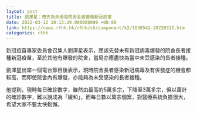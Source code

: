 ```yaml
---
layout: post
title: 劉澤星：應先為未爆發院舍長者接種新冠疫苗　
date: 2022-03-12 10:13:29.000000000 +08:00
link: https://news.rthk.hk/rthk/ch/component/k2/1638542-20220312.htm
categories: rthk
---
```


新冠疫苗專家委員會召集人劉澤星表示，應該先替未有新冠病毒爆發的院舍長者接種新冠疫苗，至於其他有爆發的院舍，當局亦應盡快為當中未受感染的長者接種。

劉澤星出席一個電台節目後表示，現時院舍長者感染新冠病毒及有併發症的機會都較高，而即使院舍內有爆發，亦能夠為未受感染的長者接種。

他提到，現時每日確診數字，雖然由最高的5萬多宗，下降至3萬多宗，但以萬計的確診數字，難以說成為「緩和」，而每日數以萬宗個案，對醫療系統負擔很大，希望大家不要太快鬆懈。
